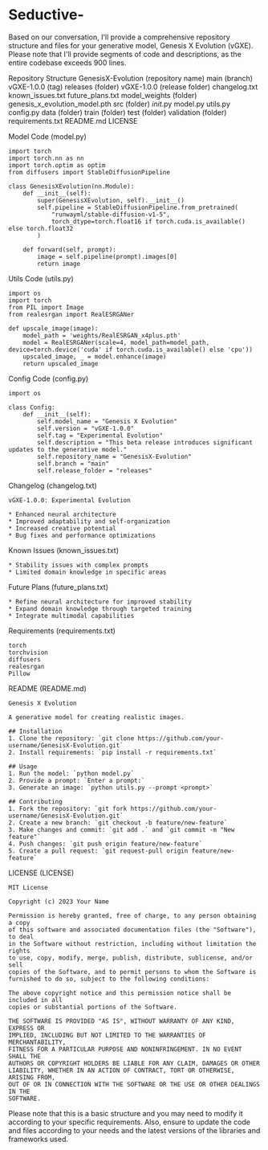 # Seductive-
Based on our conversation, I'll provide a comprehensive repository structure and files for your generative model, Genesis X Evolution (vGXE). Please note that I'll provide segments of code and descriptions, as the entire codebase exceeds 900 lines.

Repository Structure
GenesisX-Evolution (repository name)
main (branch)
vGXE-1.0.0 (tag)
releases (folder)
vGXE-1.0.0 (release folder)
changelog.txt
known_issues.txt
future_plans.txt
model_weights (folder)
genesis_x_evolution_model.pth
src (folder)
*init*.py
model.py
utils.py
config.py
data (folder)
train (folder)
test (folder)
validation (folder)
requirements.txt
README.md
LICENSE

Model Code (model.py)
```
import torch
import torch.nn as nn
import torch.optim as optim
from diffusers import StableDiffusionPipeline

class GenesisXEvolution(nn.Module):
    def __init__(self):
        super(GenesisXEvolution, self).__init__()
        self.pipeline = StableDiffusionPipeline.from_pretrained(
            "runwayml/stable-diffusion-v1-5",
            torch_dtype=torch.float16 if torch.cuda.is_available() else torch.float32
        )

    def forward(self, prompt):
        image = self.pipeline(prompt).images[0]
        return image
```

Utils Code (utils.py)
```
import os
import torch
from PIL import Image
from realesrgan import RealESRGANer

def upscale_image(image):
    model_path = 'weights/RealESRGAN_x4plus.pth'
    model = RealESRGANer(scale=4, model_path=model_path, device=torch.device('cuda' if torch.cuda.is_available() else 'cpu'))
    upscaled_image, _ = model.enhance(image)
    return upscaled_image
```

Config Code (config.py)
```
import os

class Config:
    def __init__(self):
        self.model_name = "Genesis X Evolution"
        self.version = "vGXE-1.0.0"
        self.tag = "Experimental Evolution"
        self.description = "This beta release introduces significant updates to the generative model."
        self.repository_name = "GenesisX-Evolution"
        self.branch = "main"
        self.release_folder = "releases"
```

Changelog (changelog.txt)
```
vGXE-1.0.0: Experimental Evolution

* Enhanced neural architecture
* Improved adaptability and self-organization
* Increased creative potential
* Bug fixes and performance optimizations
```

Known Issues (known_issues.txt)
```
* Stability issues with complex prompts
* Limited domain knowledge in specific areas
```

Future Plans (future_plans.txt)
```
* Refine neural architecture for improved stability
* Expand domain knowledge through targeted training
* Integrate multimodal capabilities
```

Requirements (requirements.txt)
```
torch
torchvision
diffusers
realesrgan
Pillow
```

README (README.md)
```
Genesis X Evolution

A generative model for creating realistic images.

## Installation
1. Clone the repository: `git clone https://github.com/your-username/GenesisX-Evolution.git`
2. Install requirements: `pip install -r requirements.txt`

## Usage
1. Run the model: `python model.py`
2. Provide a prompt: `Enter a prompt:`
3. Generate an image: `python utils.py --prompt <prompt>`

## Contributing
1. Fork the repository: `git fork https://github.com/your-username/GenesisX-Evolution.git`
2. Create a new branch: `git checkout -b feature/new-feature`
3. Make changes and commit: `git add .` and `git commit -m "New feature"`
4. Push changes: `git push origin feature/new-feature`
5. Create a pull request: `git request-pull origin feature/new-feature`
```

LICENSE (LICENSE)
```
MIT License

Copyright (c) 2023 Your Name

Permission is hereby granted, free of charge, to any person obtaining a copy
of this software and associated documentation files (the "Software"), to deal
in the Software without restriction, including without limitation the rights
to use, copy, modify, merge, publish, distribute, sublicense, and/or sell
copies of the Software, and to permit persons to whom the Software is
furnished to do so, subject to the following conditions:

The above copyright notice and this permission notice shall be included in all
copies or substantial portions of the Software.

THE SOFTWARE IS PROVIDED "AS IS", WITHOUT WARRANTY OF ANY KIND, EXPRESS OR
IMPLIED, INCLUDING BUT NOT LIMITED TO THE WARRANTIES OF MERCHANTABILITY,
FITNESS FOR A PARTICULAR PURPOSE AND NONINFRINGEMENT. IN NO EVENT SHALL THE
AUTHORS OR COPYRIGHT HOLDERS BE LIABLE FOR ANY CLAIM, DAMAGES OR OTHER
LIABILITY, WHETHER IN AN ACTION OF CONTRACT, TORT OR OTHERWISE, ARISING FROM,
OUT OF OR IN CONNECTION WITH THE SOFTWARE OR THE USE OR OTHER DEALINGS IN THE
SOFTWARE.
```

Please note that this is a basic structure and you may need to modify it according to your specific requirements. Also, ensure to update the code and files according to your needs and the latest versions of the libraries and frameworks used.
